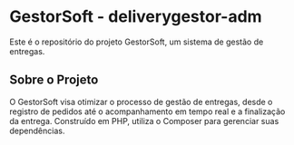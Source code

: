 # GestorSoft - deliverygestor-adm

Este é o repositório do projeto GestorSoft, um sistema de gestão de entregas.

## Sobre o Projeto

O GestorSoft visa otimizar o processo de gestão de entregas, desde o registro de pedidos até o acompanhamento em tempo real e a finalização da entrega. Construído em PHP, utiliza o Composer para gerenciar suas dependências.

##
